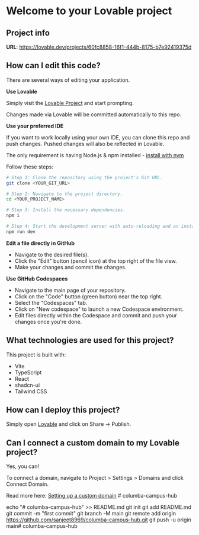 # Welcome to your Lovable project

## Project info

**URL**: https://lovable.dev/projects/60fc8858-16f1-444b-8175-b7e92419375d

## How can I edit this code?

There are several ways of editing your application.

**Use Lovable**

Simply visit the [Lovable Project](https://lovable.dev/projects/60fc8858-16f1-444b-8175-b7e92419375d) and start prompting.

Changes made via Lovable will be committed automatically to this repo.

**Use your preferred IDE**

If you want to work locally using your own IDE, you can clone this repo and push changes. Pushed changes will also be reflected in Lovable.

The only requirement is having Node.js & npm installed - [install with nvm](https://github.com/nvm-sh/nvm#installing-and-updating)

Follow these steps:

```sh
# Step 1: Clone the repository using the project's Git URL.
git clone <YOUR_GIT_URL>

# Step 2: Navigate to the project directory.
cd <YOUR_PROJECT_NAME>

# Step 3: Install the necessary dependencies.
npm i

# Step 4: Start the development server with auto-reloading and an instant preview.
npm run dev
```

**Edit a file directly in GitHub**

- Navigate to the desired file(s).
- Click the "Edit" button (pencil icon) at the top right of the file view.
- Make your changes and commit the changes.

**Use GitHub Codespaces**

- Navigate to the main page of your repository.
- Click on the "Code" button (green button) near the top right.
- Select the "Codespaces" tab.
- Click on "New codespace" to launch a new Codespace environment.
- Edit files directly within the Codespace and commit and push your changes once you're done.

## What technologies are used for this project?

This project is built with:

- Vite
- TypeScript
- React
- shadcn-ui
- Tailwind CSS

## How can I deploy this project?

Simply open [Lovable](https://lovable.dev/projects/60fc8858-16f1-444b-8175-b7e92419375d) and click on Share -> Publish.

## Can I connect a custom domain to my Lovable project?

Yes, you can!

To connect a domain, navigate to Project > Settings > Domains and click Connect Domain.

Read more here: [Setting up a custom domain](https://docs.lovable.dev/tips-tricks/custom-domain#step-by-step-guide)
#   c o l u m b a - c a m p u s - h u b 
 
 

echo "# columba-campus-hub" >> README.md
git init
git add README.md
git commit -m "first commit"
git branch -M main
git remote add origin https://github.com/sanjeet8969/columba-campus-hub.git
git push -u origin main#   c o l u m b a - c a m p u s - h u b  
 